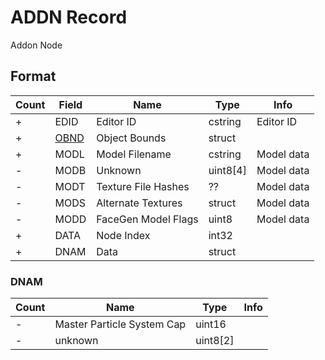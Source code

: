 ADDN Record
===========

Addon Node

## Format

Count | Field | Name | Type | Info
------|-------|------|------|-----
+ | EDID | Editor ID | cstring | Editor ID
+ | [OBND](Fields/OBND.md) | Object Bounds | struct |
+ | MODL | Model Filename | cstring | Model data
- | MODB | Unknown | uint8[4] | Model data
- | MODT | Texture File Hashes | ?? | Model data
- | MODS | Alternate Textures | struct | Model data
- | MODD | FaceGen Model Flags | uint8 | Model data 
+ | DATA | Node Index | int32 | 
+ | DNAM | Data | struct |

### DNAM

Count | Name | Type | Info
------|------|------|-----
- | Master Particle System Cap | uint16 |
- | unknown | uint8[2] |
